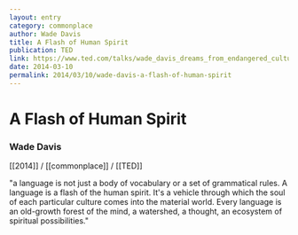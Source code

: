 ```yaml
---
layout: entry
category: commonplace
author: Wade Davis
title: A Flash of Human Spirit
publication: TED
link: https://www.ted.com/talks/wade_davis_dreams_from_endangered_cultures/transcript?language=en
date: 2014-03-10
permalink: 2014/03/10/wade-davis-a-flash-of-human-spirit
---
```


# A Flash of Human Spirit

### Wade Davis

[[2014]] / [[commonplace]] / [[TED]]

"a language is not just a body of vocabulary or a set of grammatical rules. A language is a flash of the human spirit. It's a vehicle through which the soul of each particular culture comes into the material world. Every language is an old-growth forest of the mind, a watershed, a thought, an ecosystem of spiritual possibilities."
